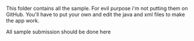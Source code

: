 This folder contains all the sample. For evil purpose i'm not putting them on GitHub. You'll have to put your own and edit the java and xml files to make the app work.

All sample submission should be done here
